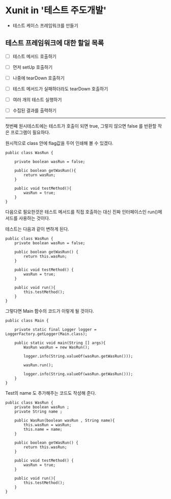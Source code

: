 # Xunit in '테스트 주도개발'

- 테스트 케이스 프레임워크를 만들기

## 테스트 프레임워크에 대한 할일 목록

- [ ] 테스트 메서드 호출하기
- [ ] 먼저 setUp 호출하기
- [ ] 나중에 tearDown 호출하기
- [ ] 테스트 메서드가 실패하더라도 tearDown 호출하기
- [ ] 여러 개의 테스트 실행하기
- [ ] 수집된 결과를 출력하기


---

첫번째 원시테스트에는 테스트가 호출이 되면 true, 그렇지 않으면 false 를 반환할 작은 프로그램이 필요하다.

원시적으로 class 안에 flag값을 두어 인쇄해 볼 수 있겠다.
~~~
public class WasRun {

    private boolean wasRun = false;

    public boolean getWasRun(){
        return wasRun;
    }

    public void testMethod(){
        wasRun = true;
    }
}
~~~


다음으로 필요한것은 테스트 메서드를 직접 호출하는 대신 진짜 인터페이스인 run()메서드를 사용하는 것이다.

테스트는 다음과 같이 변하게 된다.

~~~
public class WasRun {
    private boolean wasRun = false;

    public boolean getWasRun() {
        return this.wasRun;
    }

    public void testMethod() {
        wasRun = true;
    }

    public void run(){
        this.testMethod();
    }
}
~~~

그렇다면 Main 함수의 코드가 이렇게 될 것이다.

~~~
public class Main {

    private static final Logger logger = LoggerFactory.getLogger(Main.class);

    public static void main(String [] args){
        WasRun wasRun = new WasRun();

        logger.info(String.valueOf(wasRun.getWasRun()));

        wasRun.run();

        logger.info(String.valueOf(wasRun.getWasRun()));
    }
}
~~~

Test의 name 도 추가해주는 코드도 작성해 준다.

~~~
public class WasRun {
    private boolean wasRun ;
    private String name ;

    public WasRun(boolean wasRun , String name){
        this.wasRun = wasRun;
        this.name = name;
    }

    public boolean getWasRun() {
        return this.wasRun;
    }

    public void testMethod() {
        wasRun = true;
    }

    public void run(){
        this.testMethod();
    }
}
~~~

